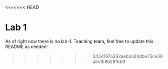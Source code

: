 <<<<<<< HEAD
# Lab 1
As of right now there is no lab-1. Teaching team, feel free to update this README as needed!
>>>>>>> 3434167a262aebba20dbe75ce36a3c1b8b28f6b9